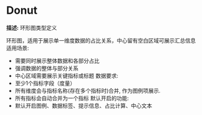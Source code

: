 # Donut

**描述:**
环形图类型定义
  
  环形图，适用于展示单一维度数据的占比关系，中心留有空白区域可展示汇总信息
  适用场景:
  - 需要同时展示整体数据和各部分占比
  - 强调数据的整体与部分关系
  - 中心区域需要展示关键指标或标题
  数据要求:
  - 至少1个指标字段（度量）
  - 所有维度会与指标名称(存在多个指标时)合并, 作为图例项展示.
  - 所有指标会自动合并为一个指标
  默认开启的功能:
  - 默认开启图例、数据标签、提示信息、占比计算、中心文本

